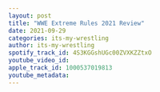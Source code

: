 ```yaml
---
layout: post
title: "WWE Extreme Rules 2021 Review"
date: 2021-09-29
categories: its-my-wrestling
author: its-my-wrestling
spotify_track_id: 4S3KGGshUGc00ZVXKZZtxO
youtube_video_id: 
apple_track_id: 1000537019813
youtube_metadata: 
---
```


